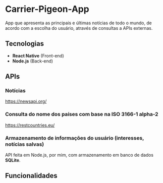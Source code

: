 # Carrier-Pigeon-App
App que apresenta as principais e últimas notícias de todo o mundo, de acordo com a escolha do usuário, através de consultas a APIs externas.

## Tecnologias
- **React Native** (Front-end)
- **Node.js** (Back-end)

## APIs
### Notícias
https://newsapi.org/
### Consulta do nome dos países com base na ISO 3166-1 alpha-2
https://restcountries.eu/
### Armazenamento de informações do usuário (interesses, notícias salvas)
API feita em Node.js, por mim, com armazenamento em banco de dados **SQLite**.


## Funcionalidades
